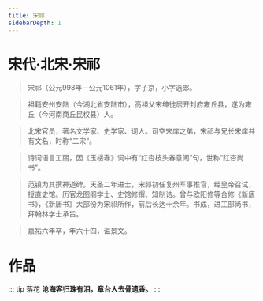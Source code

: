 ```yaml
---
title: 宋祁
sidebarDepth: 1
---
```


# 宋代·北宋·宋祁
> 宋祁（公元998年—公元1061年），字子京，小字选郎。

> 祖籍安州安陆（今湖北省安陆市），高祖父宋绅徙居开封府雍丘县，遂为雍丘（今河南商丘民权县）人。

> 北宋官员，著名文学家、史学家、词人。司空宋庠之弟，宋祁与兄长宋庠并有文名，时称“二宋”。

> 诗词语言工丽，因《玉楼春》词中有“红杏枝头春意闹”句，世称“红杏尚书”。

> 范镇为其撰神道碑。天圣二年进士，宋祁初任复州军事推官，经皇帝召试，授直史馆。历官龙图阁学士、史馆修撰、知制诰。曾与欧阳修等合修《新唐书》，《新唐书》大部份为宋祁所作，前后长达十余年。书成，进工部尚书，拜翰林学士承旨。

> 嘉祐六年卒，年六十四，谥景文。

# 作品
::: tip 落花
**沧海客归珠有泪，章台人去骨遗香。**
:::